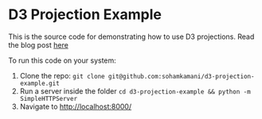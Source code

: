 # D3 Projection Example

This is the source code for demonstrating how to use D3 projections. Read the blog post [here](https://www.sohamkamani.com/blog/javascript/2019-02-18-d3-geo-projections-explained/)

To run this code on your system:

1. Clone the repo: `git clone git@github.com:sohamkamani/d3-projection-example.git`
2. Run a server inside the folder `cd d3-projection-example && python -m SimpleHTTPServer`
3. Navigate to [http://localhost:8000/](http://localhost:8000/)


